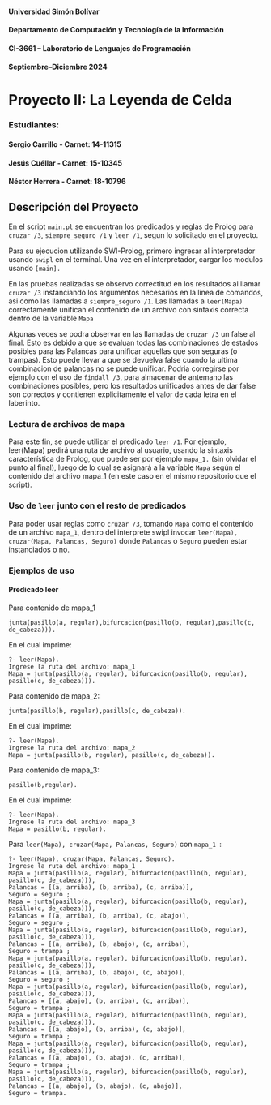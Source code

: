 #### Universidad Simón Bolívar
#### Departamento de Computación y Tecnología de la Información
#### CI-3661 – Laboratorio de Lenguajes de Programación
#### Septiembre–Diciembre 2024
# Proyecto II: La Leyenda de Celda

### Estudiantes:
#### Sergio Carrillo - Carnet: 14-11315
#### Jesús Cuéllar - Carnet: 15-10345
#### Néstor Herrera - Carnet: 18-10796

## Descripción del Proyecto

En el script `main.pl` se encuentran los predicados y reglas de Prolog para `cruzar /3`, `siempre_seguro /1` y `leer /1`, segun lo solicitado en el proyecto. 

Para su ejecucion utilizando SWI-Prolog, primero ingresar al interpretador usando `swipl` en el terminal. Una vez en el interpretador, cargar los modulos usando `[main].`

En las pruebas realizadas se observo correctitud en los resultados al llamar `cruzar /3` instanciando los argumentos necesarios en la linea de comandos, asi como las llamadas a `siempre_seguro /1`. Las llamadas a `leer(Mapa)` correctamente unifican el contenido de un archivo con sintaxis correcta dentro de la variable `Mapa`

Algunas veces se podra observar en las llamadas de `cruzar /3` un false al final. Esto es debido a que se evaluan todas las combinaciones de estados posibles para las Palancas para unificar aquellas que son seguras (o trampas). Esto puede llevar a que se devuelva false cuando la ultima combinacion de palancas no se puede unificar. Podria corregirse por ejemplo con el uso de `findall /3`, para almacenar de antemano las combinaciones posibles, pero los resultados unificados antes de dar false son correctos y contienen explicitamente el valor de cada letra en el laberinto.

### Lectura de archivos de mapa

Para este fin, se puede utilizar el predicado `leer /1`. Por ejemplo, leer(Mapa) pedirá una ruta de archivo al usuario, usando la sintaxis característica de Prolog, que puede ser por ejemplo `mapa_1.` (sin olvidar el punto al final), luego de lo cual se asignará a la variable `Mapa` según el contenido del archivo mapa_1 (en este caso en el mismo repositorio que el script).

### Uso de `leer` junto con el resto de predicados

Para poder usar reglas como `cruzar /3`, tomando `Mapa` como el contenido de un archivo `mapa_1`, dentro del interprete swipl invocar `leer(Mapa), cruzar(Mapa, Palancas, Seguro)` donde `Palancas` o `Seguro` pueden estar instanciados o no.

### Ejemplos de uso

#### Predicado leer
Para contenido de mapa_1
```
junta(pasillo(a, regular),bifurcacion(pasillo(b, regular),pasillo(c, de_cabeza))).
```
En el cual imprime:

```
?- leer(Mapa).
Ingrese la ruta del archivo: mapa_1
Mapa = junta(pasillo(a, regular), bifurcacion(pasillo(b, regular), pasillo(c, de_cabeza))).

```
Para contenido de mapa_2:
```
junta(pasillo(b, regular),pasillo(c, de_cabeza)).
```
En el cual imprime:
```
?- leer(Mapa).
Ingrese la ruta del archivo: mapa_2
Mapa = junta(pasillo(b, regular), pasillo(c, de_cabeza)).

```

Para contenido de mapa_3:
```
pasillo(b,regular).
```
En el cual imprime:
```
?- leer(Mapa).
Ingrese la ruta del archivo: mapa_3
Mapa = pasillo(b, regular).

```

Para ``` leer(Mapa), cruzar(Mapa, Palancas, Seguro) ``` con ```mapa_1 ```:
```
?- leer(Mapa), cruzar(Mapa, Palancas, Seguro).
Ingrese la ruta del archivo: mapa_1
Mapa = junta(pasillo(a, regular), bifurcacion(pasillo(b, regular), pasillo(c, de_cabeza))),
Palancas = [(a, arriba), (b, arriba), (c, arriba)],
Seguro = seguro ;
Mapa = junta(pasillo(a, regular), bifurcacion(pasillo(b, regular), pasillo(c, de_cabeza))),
Palancas = [(a, arriba), (b, arriba), (c, abajo)],
Seguro = seguro ;
Mapa = junta(pasillo(a, regular), bifurcacion(pasillo(b, regular), pasillo(c, de_cabeza))),
Palancas = [(a, arriba), (b, abajo), (c, arriba)],
Seguro = trampa ;
Mapa = junta(pasillo(a, regular), bifurcacion(pasillo(b, regular), pasillo(c, de_cabeza))),
Palancas = [(a, arriba), (b, abajo), (c, abajo)],
Seguro = seguro ;
Mapa = junta(pasillo(a, regular), bifurcacion(pasillo(b, regular), pasillo(c, de_cabeza))),
Palancas = [(a, abajo), (b, arriba), (c, arriba)],
Seguro = trampa ;
Mapa = junta(pasillo(a, regular), bifurcacion(pasillo(b, regular), pasillo(c, de_cabeza))),
Palancas = [(a, abajo), (b, arriba), (c, abajo)],
Seguro = trampa ;
Mapa = junta(pasillo(a, regular), bifurcacion(pasillo(b, regular), pasillo(c, de_cabeza))),
Palancas = [(a, abajo), (b, abajo), (c, arriba)],
Seguro = trampa ;
Mapa = junta(pasillo(a, regular), bifurcacion(pasillo(b, regular), pasillo(c, de_cabeza))),
Palancas = [(a, abajo), (b, abajo), (c, abajo)],
Seguro = trampa.
``` 